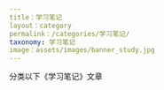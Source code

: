 ```yaml
---
title：学习笔记
layout：category
permalink：/categories/学习笔记/
taxonomy: 学习笔记
image：assets/images/banner_study.jpg
---
```

分类以下《学习笔记》文章
